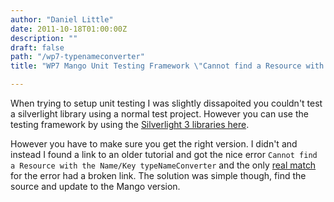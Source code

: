 ```yaml
---
author: "Daniel Little"
date: 2011-10-18T01:00:00Z
description: ""
draft: false
path: "/wp7-typenameconverter"
title: "WP7 Mango Unit Testing Framework \"Cannot find a Resource with the Name/Key typeNameConverter\""

---
```


When trying to setup unit testing I was slightly dissapoited you couldn't test a silverlight library using a normal test project. However you can use the testing framework by using the [Silverlight 3 libraries here](http://www.jeff.wilcox.name/2010/05/sl3-utf-bits/).

However you have to make sure you get the right version. I didn't and instead I found a link to an older tutorial and got the nice error `Cannot find a Resource with the Name/Key typeNameConverter` and the only [real match](http://www.silverlightshow.net/news/A-Batch-File-for-Closing-Zune-and-Launching-the-WPConnect-Tool-Workaround-for-WP7-Mango-Unit-Testing-Framework-Cannot-find-a-Resource-with-the-Name-Key-typeNameConverter.aspx) for the error had a broken link. The solution was simple though, find the source and update to the Mango version.

